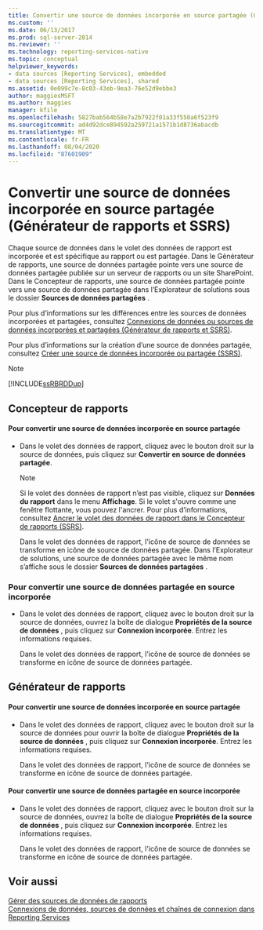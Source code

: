 ```yaml
---
title: Convertir une source de données incorporée en source partagée (Générateur de rapports et SSRS) | Microsoft Docs
ms.custom: ''
ms.date: 06/13/2017
ms.prod: sql-server-2014
ms.reviewer: ''
ms.technology: reporting-services-native
ms.topic: conceptual
helpviewer_keywords:
- data sources [Reporting Services], embedded
- data sources [Reporting Services], shared
ms.assetid: 0e099c7e-8c03-43eb-9ea3-76e52d9ebbe3
author: maggiesMSFT
ms.author: maggies
manager: kfile
ms.openlocfilehash: 5827bab564b58e7a2b7922f01a33f550a6f523f9
ms.sourcegitcommit: ad4d92dce894592a259721a1571b1d8736abacdb
ms.translationtype: MT
ms.contentlocale: fr-FR
ms.lasthandoff: 08/04/2020
ms.locfileid: "87601909"
---
```

# <a name="convert-a-data-source-from-embedded-to-shared-report-builder-and-ssrs"></a>Convertir une source de données incorporée en source partagée (Générateur de rapports et SSRS)
  Chaque source de données dans le volet des données de rapport est incorporée et est spécifique au rapport ou est partagée. Dans le Générateur de rapports, une source de données partagée pointe vers une source de données partagée publiée sur un serveur de rapports ou un site SharePoint. Dans le Concepteur de rapports, une source de données partagée pointe vers une source de données partagée dans l’Explorateur de solutions sous le dossier **Sources de données partagées** .  
  
 Pour plus d’informations sur les différences entre les sources de données incorporées et partagées, consultez [Connexions de données ou sources de données incorporées et partagées &#40;Générateur de rapports et SSRS&#41;](../embedded-and-shared-data-connections-or-data-sources-report-builder-and-ssrs.md).  
  
 Pour plus d’informations sur la création d’une source de données partagée, consultez [Créer une source de données incorporée ou partagée &#40;SSRS&#41;](../create-an-embedded-or-shared-data-source-ssrs.md).  
  
> [!NOTE]  
>  [!INCLUDE[ssRBRDDup](../../includes/ssrbrddup-md.md)]  
  
## <a name="report-designer"></a>Concepteur de rapports  
  
#### <a name="to-convert-a-data-source-from-embedded-to-shared"></a>Pour convertir une source de données incorporée en source partagée  
  
-   Dans le volet des données de rapport, cliquez avec le bouton droit sur la source de données, puis cliquez sur **Convertir en source de données partagée**.  
  
    > [!NOTE]  
    >  Si le volet des données de rapport n’est pas visible, cliquez sur **Données du rapport** dans le menu **Affichage**. Si le volet s'ouvre comme une fenêtre flottante, vous pouvez l'ancrer. Pour plus d’informations, consultez [Ancrer le volet des données de rapport dans le Concepteur de rapports &#40;SSRS&#41;](../tools/dock-the-report-data-pane-in-report-designer-ssrs.md).  
  
     Dans le volet des données de rapport, l'icône de source de données se transforme en icône de source de données partagée. Dans l’Explorateur de solutions, une source de données partagée avec le même nom s’affiche sous le dossier **Sources de données partagées** .  
  
### <a name="to-convert-a-data-source-from-shared-to-embedded"></a>Pour convertir une source de données partagée en source incorporée  
  
-   Dans le volet des données de rapport, cliquez avec le bouton droit sur la source de données, ouvrez la boîte de dialogue **Propriétés de la source de données** , puis cliquez sur **Connexion incorporée**. Entrez les informations requises.  
  
     Dans le volet des données de rapport, l'icône de source de données se transforme en icône de source de données partagée.  
  
## <a name="report-builder"></a>Générateur de rapports  
  
#### <a name="to-convert-a-data-source-from-embedded-to-shared"></a>Pour convertir une source de données incorporée en source partagée  
  
-   Dans le volet des données de rapport, cliquez avec le bouton droit sur la source de données pour ouvrir la boîte de dialogue **Propriétés de la source de données** , puis cliquez sur **Connexion incorporée**. Entrez les informations requises.  
  
     Dans le volet des données de rapport, l'icône de source de données se transforme en icône de source de données partagée.  
  
#### <a name="to-convert-a-data-source-from-shared-to-embedded"></a>Pour convertir une source de données partagée en source incorporée  
  
-   Dans le volet des données de rapport, cliquez avec le bouton droit sur la source de données, ouvrez la boîte de dialogue **Propriétés de la source de données** , puis cliquez sur **Connexion incorporée**. Entrez les informations requises.  
  
     Dans le volet des données de rapport, l'icône de source de données se transforme en icône de source de données partagée.  
  
## <a name="see-also"></a>Voir aussi  
 [Gérer des sources de données de rapports](manage-report-data-sources.md)   
 [Connexions de données, sources de données et chaînes de connexion dans Reporting Services](../data-connections-data-sources-and-connection-strings-in-reporting-services.md)  
  
  
